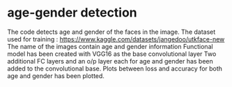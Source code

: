 # age-gender detection

The code detects age and gender of the faces in the image.
The dataset used for training : https://www.kaggle.com/datasets/jangedoo/utkface-new
The name of the images contain age and gender information
Functional model has been created with VGG16 as the base convolutional layer
Two additional FC layers and an o/p layer each for age and gender has been added to the convolutional base.
Plots between loss and accuracy for both age and gender has been plotted.
